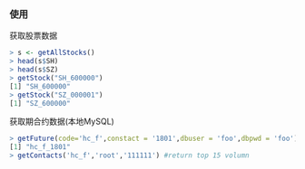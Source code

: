 ### 使用 
获取股票数据
```r
> s <- getAllStocks()
> head(s$SH)
> head(s$SZ)
> getStock("SH_600000") 
[1] "SH_600000"
> getStock("SZ_000001") 
[1] "SZ_600000"
```
获取期合约数据(本地MySQL)
```r
> getFuture(code='hc_f',constact = '1801',dbuser = 'foo',dbpwd = 'foo') 
[1] "hc_f_1801"
> getContacts('hc_f','root','111111') #return top 15 volumn
```


